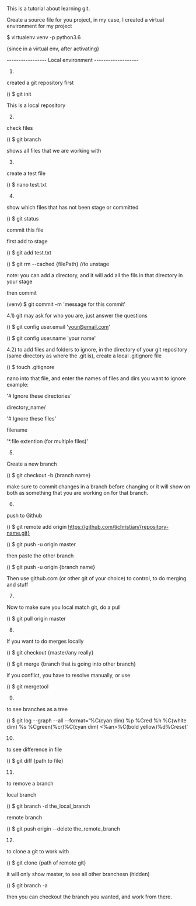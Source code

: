 This is a tutorial about learning git.

Create a source file for you project, in my case, I created a virtual
environment for my project

$ virtualenv venv -p python3.6

{since in a virtual env, after activating}

----------------- Local environment -------------------

1) 
created a git repository first

() $ git init

This is a local repository


2) 
check files

() $ git branch

shows all files that we are working with

3)
create a test file

() $ nano test.txt

4)

show which files that has not been stage or committed

() $ git status

commit this file

first add to stage

() $ git add test.txt

() $ git rm --cached {filePath} //to unstage

note: you can add a directory, and it will add all the fils in that directory
      in your stage

then commit

(venv) $ git commit -m 'message for this commit'

4.1)
git may ask for who you are, just answer the questions

() $ git config user.email 'your@email.com'

() $ git config user.name 'your name'

4.2)
to add files and folders to ignore, in the directory of your git repository (same directory as where the .git is), create a local .gitignore file

() $ touch .gitignore

nano into that file, and enter the names of files and dirs you want to ignore
example:

'# Ignore these directories'

directory_name/

'# Ignore these files'

filename

'*.file extention (for multiple files)'

5)
Create a new branch

() $ git checkout -b {branch name}

make sure to commit  changes in a branch before changing
or it will show on both as something that you are working on for that
branch.

6)
push to Github

() $ git remote add origin https://github.com/tichristian/{repository-name.git}

() $ git push -u origin master

then paste the other branch

() $ git push -u origin {branch name}

Then use github.com (or other git of your choice) to control, 
to do merging and stuff

7)
Now to make sure you local match git,
do a pull

() $ git pull origin master

8)
If you want to do merges locally

() $ git checkout {master/any really}

() $ git merge {branch that is going into other branch}

if you conflict, you have to resolve manually,
or use

() $ git mergetool

9)
to see branches as a tree

() $ git log --graph --all --format='%C(cyan dim) %p %Cred %h %C(white dim) %s %Cgreen(%cr)%C(cyan dim) <%an>%C(bold yellow)%d%Creset'

10)
to see difference in file

() $ git diff {path to file}

11)
to remove a branch

local branch

() $ git branch -d the_local_branch

remote branch

() $ git push origin --delete the_remote_branch

12)
to clone a git to work with

() $ git clone {path of remote git}

it will only show master, to see all other branchesn (hidden)

() $ git branch -a

then you can checkout the branch you wanted, and work from there.
